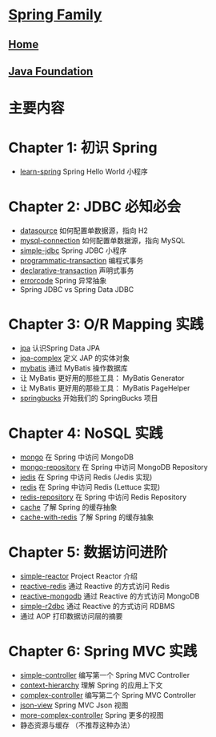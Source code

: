 # [Spring Family](https://du-feng.github.io/SpringFamily)
## [Home](https://du-feng.github.io/)
## [Java Foundation](https://du-feng.github.io/LearnJava)

# 主要内容

# Chapter 1: 初识 Spring
* [learn-spring](https://du-feng.github.io/SpringFamily/learn-spring) Spring Hello World 小程序
# Chapter 2: JDBC 必知必会
- [datasource](https://du-feng.github.io/SpringFamily/datasource) 如何配置单数据源，指向 H2
- [mysql-connection](https://du-feng.github.io/SpringFamily/mysql-connection) 如何配置单数据源，指向 MySQL
- [simple-jdbc](https://du-feng.github.io/SpringFamily/simple-jdbc) Spring JDBC 小程序
- [programmatic-transaction](https://du-feng.github.io/SpringFamily/programmatic-transaction) 编程式事务
- [declarative-transaction](https://du-feng.github.io/SpringFamily/declarative-transaction) 声明式事务
- [errorcode](https://du-feng.github.io/SpringFamily/errorcode) Spring 异常抽象
- Spring JDBC vs Spring Data JDBC

# Chapter 3: O/R Mapping 实践
- [jpa](https://du-feng.github.io/SpringFamily/jpa) 认识Spring Data JPA
- [jpa-complex](https://du-feng.github.io/SpringFamily/jpa-complex) 定义 JAP 的实体对象
- [mybatis](https://du-feng.github.io/SpringFamily/jpa-complex) 通过 MyBatis 操作数据库
- 让 MyBatis 更好用的那些工具： MyBatis Generator
- 让 MyBatis 更好用的那些工具： MyBatis PageHelper
- [springbucks](https://du-feng.github.io/SpringFamily/springbucks) 开始我们的 SpringBucks 项目

# Chapter 4: NoSQL 实践
- [mongo](https://du-feng.github.io/SpringFamily/mongo) 在 Spring 中访问 MongoDB
- [mongo-repository](https://du-feng.github.io/SpringFamily/mongo-repository) 在 Spring 中访问 MongoDB Repository
- [jedis](https://du-feng.github.io/SpringFamily/jedis) 在 Spring 中访问 Redis (Jedis 实现)
- [redis](https://du-feng.github.io/SpringFamily/redis) 在 Spring 中访问 Redis (Lettuce 实现)
- [redis-repository](https://du-feng.github.io/SpringFamily/redis-repository) 在 Spring 中访问 Redis Repository
- [cache](https://du-feng.github.io/SpringFamily/cache) 了解 Spring 的缓存抽象
- [cache-with-redis](https://du-feng.github.io/SpringFamily/cache-with-redis) 了解 Spring 的缓存抽象

# Chapter 5: 数据访问进阶
- [simple-reactor](https://du-feng.github.io/SpringFamily/simple-reactor) Project Reactor 介绍
- [reactive-redis](https://du-feng.github.io/SpringFamily/reactive-redis) 通过 Reactive 的方式访问 Redis
- [reactive-mongodb](https://du-feng.github.io/SpringFamily/reactive-mongodb) 通过 Reactive 的方式访问 MongoDB
- [simple-r2dbc](https://du-feng.github.io/SpringFamily/simple-r2dbc) 通过 Reactive 的方式访问 RDBMS
- 通过 AOP 打印数据访问层的摘要

# Chapter 6: Spring MVC 实践
- [simple-controller](https://du-feng.github.io/SpringFamily/Chapter%206/simple-controller) 编写第一个 Spring MVC Controller
- [context-hierarchy](https://du-feng.github.io/SpringFamily/Chpater%206/context-hierarchy) 理解 Spring 的应用上下文
- [complex-controller](https://du-feng.github.io/SpringFamily/Chpater%206/complex-controller) 编写第二个 Spring MVC Controller
- [json-view](https://du-feng.github.io/SpringFamily/Chpater%206/json-view) Spring MVC Json 视图
- [more-complex-controller](https://du-feng.github.io/SpringFamily/Chpater%206/more-complex-controller) Spring 更多的视图
- 静态资源与缓存 （不推荐这种办法）
